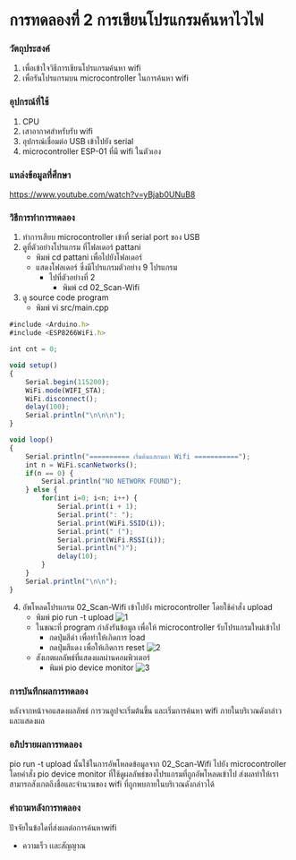 # การทดลองที่ 2 การเขียนโปรแกรมค้นหาไวไฟ
### วัตถุประสงค์
1. เพื่อเข้าใจวิธีการเขียนโปรแกรมค้นหา wifi
2. เพื่อรันโปรแกรมบน microcontroller ในการค้นหา wifi

### อุปกรณ์ที่ใช้
1. CPU
2. เสาอากาศสำหรับรับ wifi
3. อุปกรณ์เชื่อมต่อ USB เข้าไปยัง serial
4. microcontroller ESP-01 ที่มี wifi ในตัวเอง

### แหล่งข้อมูลที่ศึกษา
https://www.youtube.com/watch?v=yBjab0UNuB8

### วิธีการทำการทดลอง
  1. ทำการเสียบ microcontroller เข้าที่ serial port ของ USB
  2. ดูที่ตัวอย่างโปรแกรม ที่โฟลเดอร์ pattani
      * พิมพ์ cd pattani เพื่อไปยังโฟลเดอร์
      * แสดงโฟลเดอร์ ซึ่งมีโปรแกรมตัวอย่าง 9 โปรแกรม
          * ไปที่ตัวอย่างที่ 2
              * พิมพ์ cd 02_Scan-Wifi
  3. ดู source code program 
      * พิมพ์ vi src/main.cpp
```javascript
#include <Arduino.h>
#include <ESP8266WiFi.h>

int cnt = 0;

void setup()
{
	Serial.begin(115200);
	WiFi.mode(WIFI_STA);
	WiFi.disconnect();
	delay(100);
	Serial.println("\n\n\n");
}

void loop()
{
	Serial.println("========== เริ่มต้นแสกนหา Wifi ===========");
	int n = WiFi.scanNetworks();
	if(n == 0) {
		Serial.println("NO NETWORK FOUND");
	} else {
		for(int i=0; i<n; i++) {
			Serial.print(i + 1);
			Serial.print(": ");
			Serial.print(WiFi.SSID(i));
			Serial.print(" (");
			Serial.print(WiFi.RSSI(i));
			Serial.println(")");
			delay(10);
		}
	}
	Serial.println("\n\n");
}
```

  4. อัพโหลดโปรแกรม 02_Scan-Wifi เข้าไปยัง microcontroller โดยใช้คำสั่ง upload
      * พิมพ์ pio run -t upload
![1](https://user-images.githubusercontent.com/80879395/112310243-ece12480-8cd6-11eb-91cb-83ff3b4f9b4b.jpg)
      * ในขณะที่ program กำลังรันข้อมูล เพื่อให้ microcontroller รับโปรแกรมใหม่เข้าไป
          * กดปุ่มสีดำ เพื่อทำให้เกิดการ load
          * กดปุ่มสีแดง เพื่อให้เกิดการ reset
![2](https://user-images.githubusercontent.com/80879395/112310792-8d374900-8cd7-11eb-99b6-fff0c3054d57.jpg)
      * สังเกตผลลัพธ์ที่แสดงผลผ่านคอมพิวเตอร์
          * พิมพ์ pio device monitor
![3](https://user-images.githubusercontent.com/80879395/112310929-b2c45280-8cd7-11eb-92dd-e1e60264d213.jpg)

### การบันทึกผลการทดลอง
  หลังจากหน้าจอแสดงผลลัพธ์ การวนลูปจะเริ่มต้นขึ้น และเริ่มการค้นหา wifi ภายในบริเวณดังกล่าว และแสดงผล
### อภิปรายผลการทดลอง
  pio run -t upload นั้นใช้ในการอัพโหลดข้อมูลจาก 02_Scan-Wifi ไปยัง microcontroller โดยคำสั่ง pio device monitor ที่ใช้ดูผลลัพธ์ของโปรแกรมที่ถูกอัพโหลดเข้าไป 
  ส่งผลทำให้เราสามารถสังเกตถึงชื่อและจำนวนของ wifi ที่ถูกพบภายในบริเวณดังกล่าวได้

### คำถามหลังการทดลอง
ปัจจัยในข้อใดที่ส่งผลต่อการค้นหาwifi
* ความเร็ว เเละสัญญาณ
